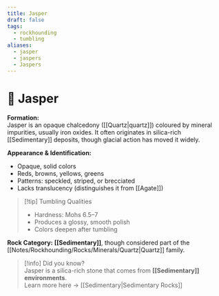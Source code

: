 ```yaml
---
title: Jasper
draft: false
tags:
  - rockhounding
  - tumbling
aliases:
  - jasper
  - jaspers
  - Jaspers
---
```

# 🔴 Jasper

**Formation:**  
Jasper is an opaque chalcedony ([[Quartz|quartz]]) coloured by mineral impurities, usually iron oxides. It often originates in silica-rich [[Sedimentary]] deposits, though glacial action has moved it widely.  

**Appearance & Identification:**  
- Opaque, solid colors  
- Reds, browns, yellows, greens  
- Patterns: speckled, striped, or brecciated  
- Lacks translucency (distinguishes it from [[Agate]])  

> [!tip] Tumbling Qualities  
> - Hardness: Mohs 6.5–7  
> - Produces a glossy, smooth polish  
> - Colors deepen after tumbling  

**Rock Category:** **[[Sedimentary]]**, though considered part of the [[Notes/Rockhounding/Rocks/Minerals/Quartz|Quartz]] family.  

> [!info] Did you know?  
> Jasper is a silica-rich stone that comes from **[[Sedimentary]] environments**.  
> Learn more here → [[Sedimentary|Sedimentary Rocks]]
